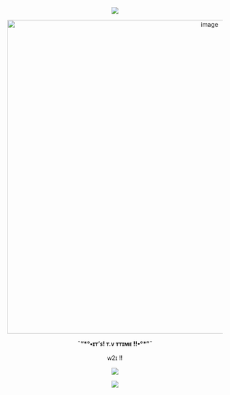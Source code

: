 <div align="center">
<img src="https://github.com/user-attachments/assets/fc7b73ad-b0ff-4b5f-a6e8-a4700bdf37de" />
<p>
<img width="930" height="732" alt="image" src="https://github.com/user-attachments/assets/7e03eef7-13f9-4a5b-9341-81a333873836" />
<p>
<p><b>˜”*°•ɪᴛ’ꜱ! ᴛ.ᴠ ᴛᴛɪᴍᴇ !!•°*”˜</b></p>
<p>
<p>ᴡ2ɪ !!</p>
<p>
<img src="https://github.com/user-attachments/assets/32e690cf-1255-444d-ae5c-a1c60ab53131" />
<p>
<img src="https://github.com/user-attachments/assets/fc7b73ad-b0ff-4b5f-a6e8-a4700bdf37de" />
